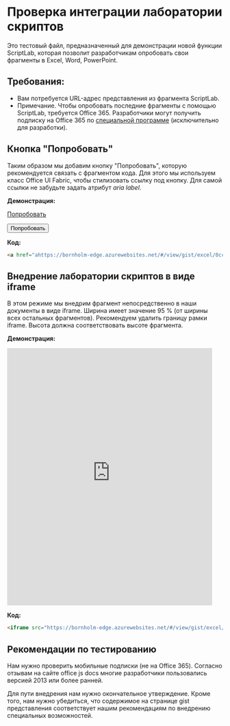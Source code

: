 # <a name="testing-script-lab-integration"></a>Проверка интеграции лаборатории скриптов

Это тестовый файл, предназначенный для демонстрации новой функции ScriptLab, которая позволит разработчикам опробовать свои фрагменты в Excel, Word, PowerPoint.  

## <a name="pre-reqs"></a>Требования:
- Вам потребуется URL-адрес представления из фрагмента ScriptLab.
- Примечание. Чтобы опробовать последние фрагменты с помощью ScriptLab, требуется Office 365.  Разработчики могут получить подписку на Office 365 по [специальной программе](https://dev.office.com/devprogram) (исключительно для разработки).  


## <a name="try-it-out-button"></a>Кнопка "Попробовать"
Таким образом мы добавим кнопку "Попробовать", которую рекомендуется связать с фрагментом кода.  Для этого мы используем класс Office UI Fabric, чтобы стилизовать ссылку под кнопку. Для самой ссылки не забудьте задать атрибут *aria label*.

**Демонстрация:**

<a href="https://bornholm-edge.azurewebsites.net/#/view/gist/excel/0cc24cee687141d1c2726c0feea70911" class="ms-Button" aria-label="Open this snippet in Script Lab, an Office Add-in">Попробовать</a>


<button href="https://bornholm-edge.azurewebsites.net/#/view/gist/excel/0cc24cee687141d1c2726c0feea70911" class="ms-Button" aria-label="Open this snippet in Script Lab, an Office Add-in">Попробовать</button>


**Код:**
```html
<a href="ahttps://bornholm-edge.azurewebsites.net/#/view/gist/excel/0cc24cee687141d1c2726c0feea70911" class="ms-Button" aria-label="Open this snippet in Script Lab, an Office Add-in">Try it out</a>
```



## <a name="embed-script-lab-as-an-iframe"></a>Внедрение лаборатории скриптов в виде iframe
В этом режиме мы внедрим фрагмент непосредственно в наши документы в виде iframe. Ширина имеет значение 95 % (от ширины всех остальных фрагментов). Рекомендуем удалить границу рамки iframe.  Высота должна соответствовать высоте фрагмента.

**Демонстрация:**
<iframe src="https://bornholm-edge.azurewebsites.net/#/view/gist/excel/0cc24cee687141d1c2726c0feea70911" height="600px" width="95%" frameborder="0"></iframe>

**Код:**
```html
<iframe src="https://bornholm-edge.azurewebsites.net/#/view/gist/excel/0cc24cee687141d1c2726c0feea70911" height="600px" width="95%" frameborder="0"></iframe>
```

## <a name="testing-considerations"></a>Рекомендации по тестированию
Нам нужно проверить мобильные подписки (не на Office 365). Согласно отзывам на сайте office js docs многие разработчики пользовались версией 2013 или более ранней.  

Для пути внедрения нам нужно окончательное утверждение. Кроме того, нам нужно убедиться, что содержимое на странице gist представления соответствует нашим рекомендациям по внедрению специальных возможностей.
